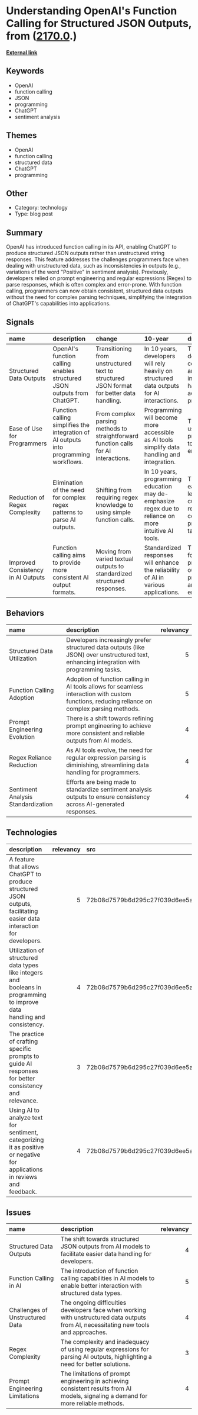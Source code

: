 # __Understanding OpenAI's Function Calling for Structured JSON Outputs__, from ([2170.0](https://kghosh.substack.com/p/2170.0).)

__[External link](https://towardsdatascience.com/an-introduction-to-openai-function-calling-e47e7cd7680e)__



## Keywords

* OpenAI
* function calling
* JSON
* programming
* ChatGPT
* sentiment analysis

## Themes

* OpenAI
* function calling
* structured data
* ChatGPT
* programming

## Other

* Category: technology
* Type: blog post

## Summary

OpenAI has introduced function calling in its API, enabling ChatGPT to produce structured JSON outputs rather than unstructured string responses. This feature addresses the challenges programmers face when dealing with unstructured data, such as inconsistencies in outputs (e.g., variations of the word "Positive" in sentiment analysis). Previously, developers relied on prompt engineering and regular expressions (Regex) to parse responses, which is often complex and error-prone. With function calling, programmers can now obtain consistent, structured data outputs without the need for complex parsing techniques, simplifying the integration of ChatGPT's capabilities into applications.

## Signals

| name                               | description                                                                           | change                                                                                   | 10-year                                                                                               | driving-force                                                                           |   relevancy |
|:-----------------------------------|:--------------------------------------------------------------------------------------|:-----------------------------------------------------------------------------------------|:------------------------------------------------------------------------------------------------------|:----------------------------------------------------------------------------------------|------------:|
| Structured Data Outputs            | OpenAI's function calling enables structured JSON outputs from ChatGPT.               | Transitioning from unstructured text to structured JSON format for better data handling. | In 10 years, developers will rely heavily on structured data outputs for AI interactions.             | The growing demand for consistency and reliability in data handling across programming. |           4 |
| Ease of Use for Programmers        | Function calling simplifies the integration of AI outputs into programming workflows. | From complex parsing methods to straightforward function calls for AI interactions.      | Programming will become more accessible as AI tools simplify data handling and integration.           | The push for user-friendly programming tools and environments.                          |           4 |
| Reduction of Regex Complexity      | Elimination of the need for complex regex patterns to parse AI outputs.               | Shifting from requiring regex knowledge to using simple function calls.                  | In 10 years, programming education may de-emphasize regex due to reliance on more intuitive AI tools. | The desire for easier learning curves and reduced complexity in programming tasks.      |           3 |
| Improved Consistency in AI Outputs | Function calling aims to provide more consistent AI output formats.                   | Moving from varied textual outputs to standardized structured responses.                 | Standardized responses will enhance the reliability of AI in various applications.                    | The necessity for predictable outputs in professional and technical environments.       |           5 |

## Behaviors

| name                               | description                                                                                                                                   |   relevancy |
|:-----------------------------------|:----------------------------------------------------------------------------------------------------------------------------------------------|------------:|
| Structured Data Utilization        | Developers increasingly prefer structured data outputs (like JSON) over unstructured text, enhancing integration with programming tasks.      |           5 |
| Function Calling Adoption          | Adoption of function calling in AI tools allows for seamless interaction with custom functions, reducing reliance on complex parsing methods. |           5 |
| Prompt Engineering Evolution       | There is a shift towards refining prompt engineering to achieve more consistent and reliable outputs from AI models.                          |           4 |
| Regex Reliance Reduction           | As AI tools evolve, the need for regular expression parsing is diminishing, streamlining data handling for programmers.                       |           4 |
| Sentiment Analysis Standardization | Efforts are being made to standardize sentiment analysis outputs to ensure consistency across AI-generated responses.                         |           4 |

## Technologies

| description                                                                                                               |   relevancy | src                              |
|:--------------------------------------------------------------------------------------------------------------------------|------------:|:---------------------------------|
| A feature that allows ChatGPT to produce structured JSON outputs, facilitating easier data interaction for developers.    |           5 | 72b08d7579b6d295c27f039d6ee5a01d |
| Utilization of structured data types like integers and booleans in programming to improve data handling and consistency.  |           4 | 72b08d7579b6d295c27f039d6ee5a01d |
| The practice of crafting specific prompts to guide AI responses for better consistency and relevance.                     |           3 | 72b08d7579b6d295c27f039d6ee5a01d |
| Using AI to analyze text for sentiment, categorizing it as positive or negative for applications in reviews and feedback. |           4 | 72b08d7579b6d295c27f039d6ee5a01d |

## Issues

| name                            | description                                                                                                                           |   relevancy |
|:--------------------------------|:--------------------------------------------------------------------------------------------------------------------------------------|------------:|
| Structured Data Outputs         | The shift towards structured JSON outputs from AI models to facilitate easier data handling for developers.                           |           4 |
| Function Calling in AI          | The introduction of function calling capabilities in AI models to enable better interaction with structured data types.               |           5 |
| Challenges of Unstructured Data | The ongoing difficulties developers face when working with unstructured data outputs from AI, necessitating new tools and approaches. |           4 |
| Regex Complexity                | The complexity and inadequacy of using regular expressions for parsing AI outputs, highlighting a need for better solutions.          |           3 |
| Prompt Engineering Limitations  | The limitations of prompt engineering in achieving consistent results from AI models, signaling a demand for more reliable methods.   |           4 |